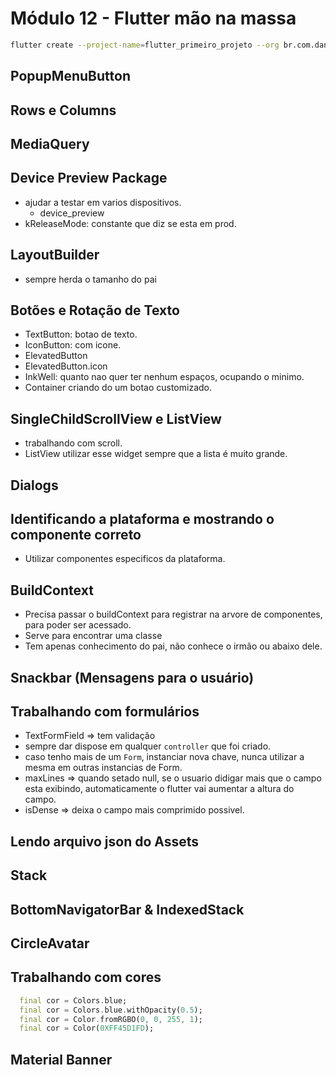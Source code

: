 # Módulo 12 - Flutter mão na massa

```bash
flutter create --project-name=flutter_primeiro_projeto --org br.com.danielmorita --platforms android,ios -a kotlin -i swift ./flutter_primeiro_projeto
```

## PopupMenuButton

## Rows e Columns

## MediaQuery

## Device Preview Package

- ajudar a testar em varios dispositivos.
  - device_preview
- kReleaseMode: constante que diz se esta em prod.

## LayoutBuilder

- sempre herda o tamanho do pai

## Botões e Rotação de Texto

- TextButton: botao de texto.
- IconButton: com icone.
- ElevatedButton
- ElevatedButton.icon
- InkWell: quanto nao quer ter nenhum espaços, ocupando o minimo.
- Container criando do um botao customizado.

## SingleChildScrollView e ListView

- trabalhando com scroll.
- ListView utilizar esse widget sempre que a lista é muito grande.

## Dialogs

## Identificando a plataforma e mostrando o componente correto

- Utilizar componentes especificos da plataforma.

## BuildContext

- Precisa passar o buildContext para registrar na arvore de componentes, para poder ser acessado.
- Serve para encontrar uma classe
- Tem apenas conhecimento do pai, não conhece o irmão ou abaixo dele.

## Snackbar (Mensagens para o usuário)

## Trabalhando com formulários

- TextFormField => tem validação
- sempre dar dispose em qualquer `controller` que foi criado.
- caso tenho mais de um `Form`, instanciar nova chave, nunca utilizar a mesma em outras instancias de Form.
- maxLines => quando setado null, se o usuario didigar mais que o campo esta exibindo, automaticamente o flutter vai aumentar a altura do campo.
- isDense => deixa o campo mais comprimido possivel.

## Lendo arquivo json do Assets

## Stack

## BottomNavigatorBar & IndexedStack

## CircleAvatar

## Trabalhando com cores

```dart
  final cor = Colors.blue;
  final cor = Colors.blue.withOpacity(0.5);
  final cor = Color.fromRGBO(0, 0, 255, 1);
  final cor = Color(0XFF45D1FD);
```

## Material Banner
